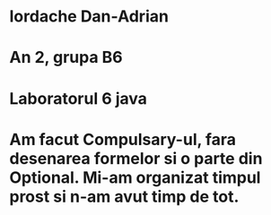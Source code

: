 # Iordache Dan-Adrian
# An 2, grupa B6
# Laboratorul 6 java
# Am facut Compulsary-ul, fara desenarea formelor si o parte din Optional. Mi-am organizat timpul prost si n-am avut timp de tot.